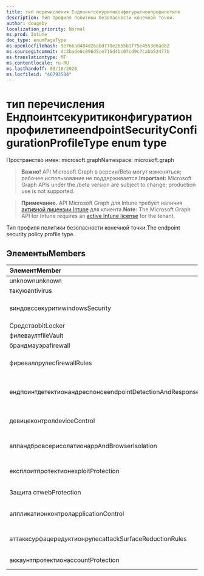 ```yaml
---
title: тип перечисления Ендпоинтсекуритиконфигуратионпрофилетипе
description: Тип профиля политики безопасности конечной точки.
author: dougeby
localization_priority: Normal
ms.prod: Intune
doc_type: enumPageType
ms.openlocfilehash: 9e766ad484d26abd770e2655b1f75e455306ad82
ms.sourcegitcommit: dc3bade0c096d5ce716d4bc07cd9c7cabb52477b
ms.translationtype: MT
ms.contentlocale: ru-RU
ms.lasthandoff: 08/18/2020
ms.locfileid: "46793504"
---
```

# <a name="endpointsecurityconfigurationprofiletype-enum-type"></a><span data-ttu-id="bdcba-103">тип перечисления Ендпоинтсекуритиконфигуратионпрофилетипе</span><span class="sxs-lookup"><span data-stu-id="bdcba-103">endpointSecurityConfigurationProfileType enum type</span></span>

<span data-ttu-id="bdcba-104">Пространство имен: microsoft.graph</span><span class="sxs-lookup"><span data-stu-id="bdcba-104">Namespace: microsoft.graph</span></span>

> <span data-ttu-id="bdcba-105">**Важно!** API Microsoft Graph в версии/Beta могут изменяться; рабочее использование не поддерживается.</span><span class="sxs-lookup"><span data-stu-id="bdcba-105">**Important:** Microsoft Graph APIs under the /beta version are subject to change; production use is not supported.</span></span>

> <span data-ttu-id="bdcba-106">**Примечание.** API Microsoft Graph для Intune требует наличия [активной лицензии Intune](https://go.microsoft.com/fwlink/?linkid=839381) для клиента.</span><span class="sxs-lookup"><span data-stu-id="bdcba-106">**Note:** The Microsoft Graph API for Intune requires an [active Intune license](https://go.microsoft.com/fwlink/?linkid=839381) for the tenant.</span></span>

<span data-ttu-id="bdcba-107">Тип профиля политики безопасности конечной точки.</span><span class="sxs-lookup"><span data-stu-id="bdcba-107">The endpoint security policy profile type.</span></span>

## <a name="members"></a><span data-ttu-id="bdcba-108">Элементы</span><span class="sxs-lookup"><span data-stu-id="bdcba-108">Members</span></span>
|<span data-ttu-id="bdcba-109">Элемент</span><span class="sxs-lookup"><span data-stu-id="bdcba-109">Member</span></span>|<span data-ttu-id="bdcba-110">Значение</span><span class="sxs-lookup"><span data-stu-id="bdcba-110">Value</span></span>|<span data-ttu-id="bdcba-111">Описание</span><span class="sxs-lookup"><span data-stu-id="bdcba-111">Description</span></span>|
|:---|:---|:---|
|<span data-ttu-id="bdcba-112">unknown</span><span class="sxs-lookup"><span data-stu-id="bdcba-112">unknown</span></span>|<span data-ttu-id="bdcba-113">нуль</span><span class="sxs-lookup"><span data-stu-id="bdcba-113">0</span></span>|<span data-ttu-id="bdcba-114">Найден.</span><span class="sxs-lookup"><span data-stu-id="bdcba-114">Unknown.</span></span>|
|<span data-ttu-id="bdcba-115">такую</span><span class="sxs-lookup"><span data-stu-id="bdcba-115">antivirus</span></span>|<span data-ttu-id="bdcba-116">1,1</span><span class="sxs-lookup"><span data-stu-id="bdcba-116">1</span></span>|<span data-ttu-id="bdcba-117">Такую.</span><span class="sxs-lookup"><span data-stu-id="bdcba-117">Antivirus.</span></span>|
|<span data-ttu-id="bdcba-118">виндовссекурити</span><span class="sxs-lookup"><span data-stu-id="bdcba-118">windowsSecurity</span></span>|<span data-ttu-id="bdcba-119">2</span><span class="sxs-lookup"><span data-stu-id="bdcba-119">2</span></span>|<span data-ttu-id="bdcba-120">Безопасность Windows.</span><span class="sxs-lookup"><span data-stu-id="bdcba-120">Windows Security.</span></span>|
|<span data-ttu-id="bdcba-121">Средство</span><span class="sxs-lookup"><span data-stu-id="bdcba-121">bitLocker</span></span>|<span data-ttu-id="bdcba-122">4</span><span class="sxs-lookup"><span data-stu-id="bdcba-122">3</span></span>|<span data-ttu-id="bdcba-123">Средство.</span><span class="sxs-lookup"><span data-stu-id="bdcba-123">BitLocker.</span></span>|
|<span data-ttu-id="bdcba-124">филеваулт</span><span class="sxs-lookup"><span data-stu-id="bdcba-124">fileVault</span></span>|<span data-ttu-id="bdcba-125">4 </span><span class="sxs-lookup"><span data-stu-id="bdcba-125">4</span></span>|<span data-ttu-id="bdcba-126">Филеваулт.</span><span class="sxs-lookup"><span data-stu-id="bdcba-126">FileVault.</span></span>|
|<span data-ttu-id="bdcba-127">брандмауэра</span><span class="sxs-lookup"><span data-stu-id="bdcba-127">firewall</span></span>|<span data-ttu-id="bdcba-128">5 </span><span class="sxs-lookup"><span data-stu-id="bdcba-128">5</span></span>|<span data-ttu-id="bdcba-129">Брандмауэра.</span><span class="sxs-lookup"><span data-stu-id="bdcba-129">Firewall.</span></span>|
|<span data-ttu-id="bdcba-130">фиреваллрулес</span><span class="sxs-lookup"><span data-stu-id="bdcba-130">firewallRules</span></span>|<span data-ttu-id="bdcba-131">6 </span><span class="sxs-lookup"><span data-stu-id="bdcba-131">6</span></span>|<span data-ttu-id="bdcba-132">Правила брандмауэра.</span><span class="sxs-lookup"><span data-stu-id="bdcba-132">Firewall rules.</span></span>|
|<span data-ttu-id="bdcba-133">ендпоинтдетектионандреспонсе</span><span class="sxs-lookup"><span data-stu-id="bdcba-133">endpointDetectionAndResponse</span></span>|<span data-ttu-id="bdcba-134">7 </span><span class="sxs-lookup"><span data-stu-id="bdcba-134">7</span></span>|<span data-ttu-id="bdcba-135">Выявление конечных точек и реагирование на них.</span><span class="sxs-lookup"><span data-stu-id="bdcba-135">Endpoint detection and response.</span></span>|
|<span data-ttu-id="bdcba-136">девицеконтрол</span><span class="sxs-lookup"><span data-stu-id="bdcba-136">deviceControl</span></span>|<span data-ttu-id="bdcba-137">8 </span><span class="sxs-lookup"><span data-stu-id="bdcba-137">8</span></span>|<span data-ttu-id="bdcba-138">Элемент управления устройством.</span><span class="sxs-lookup"><span data-stu-id="bdcba-138">Device control.</span></span>|
|<span data-ttu-id="bdcba-139">аппандбровсерисолатион</span><span class="sxs-lookup"><span data-stu-id="bdcba-139">appAndBrowserIsolation</span></span>|<span data-ttu-id="bdcba-140">9 </span><span class="sxs-lookup"><span data-stu-id="bdcba-140">9</span></span>|<span data-ttu-id="bdcba-141">Изоляция приложений и браузеров.</span><span class="sxs-lookup"><span data-stu-id="bdcba-141">App and browser isolation.</span></span>|
|<span data-ttu-id="bdcba-142">експлоитпротектион</span><span class="sxs-lookup"><span data-stu-id="bdcba-142">exploitProtection</span></span>|<span data-ttu-id="bdcba-143">10 </span><span class="sxs-lookup"><span data-stu-id="bdcba-143">10</span></span>|<span data-ttu-id="bdcba-144">Защита от эксплойтов.</span><span class="sxs-lookup"><span data-stu-id="bdcba-144">Exploit protection.</span></span>|
|<span data-ttu-id="bdcba-145">Защита от</span><span class="sxs-lookup"><span data-stu-id="bdcba-145">webProtection</span></span>|<span data-ttu-id="bdcba-146">-11:00</span><span class="sxs-lookup"><span data-stu-id="bdcba-146">11</span></span>|<span data-ttu-id="bdcba-147">Защита веб-сайта.</span><span class="sxs-lookup"><span data-stu-id="bdcba-147">Web protection.</span></span>|
|<span data-ttu-id="bdcba-148">аппликатионконтрол</span><span class="sxs-lookup"><span data-stu-id="bdcba-148">applicationControl</span></span>|<span data-ttu-id="bdcba-149">12 </span><span class="sxs-lookup"><span data-stu-id="bdcba-149">12</span></span>|<span data-ttu-id="bdcba-150">Управление приложениями.</span><span class="sxs-lookup"><span data-stu-id="bdcba-150">Application control.</span></span>|
|<span data-ttu-id="bdcba-151">аттакксурфацередуктионрулес</span><span class="sxs-lookup"><span data-stu-id="bdcba-151">attackSurfaceReductionRules</span></span>|<span data-ttu-id="bdcba-152">13</span><span class="sxs-lookup"><span data-stu-id="bdcba-152">13</span></span>|<span data-ttu-id="bdcba-153">Правила уменьшения уязвимой зоны.</span><span class="sxs-lookup"><span data-stu-id="bdcba-153">Attack surface reduction rules.</span></span>|
|<span data-ttu-id="bdcba-154">аккаунтпротектион</span><span class="sxs-lookup"><span data-stu-id="bdcba-154">accountProtection</span></span>|<span data-ttu-id="bdcba-155">14 </span><span class="sxs-lookup"><span data-stu-id="bdcba-155">14</span></span>|<span data-ttu-id="bdcba-156">Защита учетной записи.</span><span class="sxs-lookup"><span data-stu-id="bdcba-156">Account protection.</span></span>|



